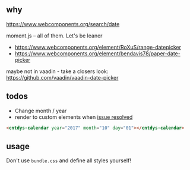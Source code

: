 ## why

https://www.webcomponents.org/search/date

moment.js – all of them. Let's be leaner
- https://www.webcomponents.org/element/RoXuS/range-datepicker
- https://www.webcomponents.org/element/bendavis78/paper-date-picker

maybe not in vaadin - take a closers look: https://github.com/vaadin/vaadin-date-picker

## todos

- Change month / year
- render to custom elements when [issue resolved](https://github.com/sveltejs/svelte/issues/875)

```html
<cntdys-calendar year="2017" month="10" day="01"></cntdys-calendar>
```

## usage

Don't use `bundle.css` and define all styles yourself!
